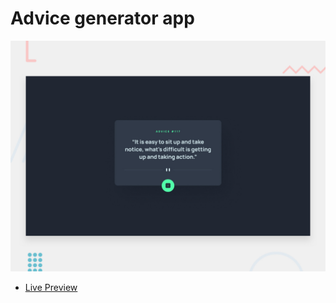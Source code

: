 # Advice generator app

![Design preview for the Newsletter sign-up form with success message coding challenge](./design/desktop-preview.jpg)
- [Live Preview](https://https://classy-advicegenerator.netlify.app/)
